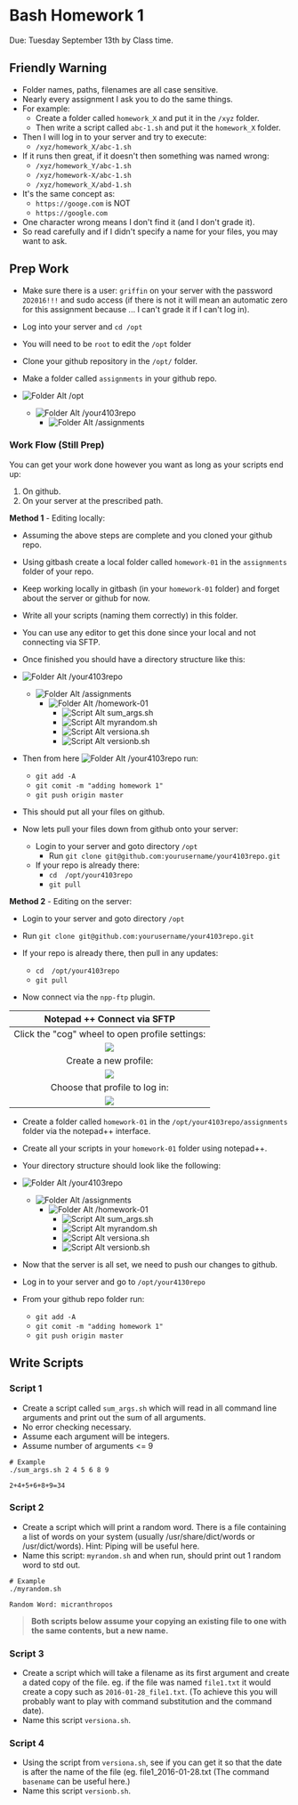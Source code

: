 # Bash Homework 1
Due: Tuesday September 13th by Class time.

## Friendly Warning

- Folder names, paths, filenames are all case sensitive. 
- Nearly every assignment I ask you to do the same things. 
- For example: 
    - Create a folder called `homework_X` and put it in the `/xyz` folder.
    - Then write a script called `abc-1.sh` and put it the `homework_X` folder.
- Then I will log in to your server and try to execute:
    - `/xyz/homework_X/abc-1.sh`
- If it runs then great, if it doesn't then something was named wrong:
    - `/xyz/homework_Y/abc-1.sh`
    - `/xyz/homework-X/abc-1.sh`
    - `/xyz/homework_X/abd-1.sh`
- It's the same concept as:
    - `https://googe.com` is NOT
    - `https://google.com` 
- One character wrong means I don't find it (and I don't grade it). 
- So read carefully and if I didn't specify a name for your files, you may want to ask. 

## Prep Work

- Make sure there is a user: `griffin` on your server with the password `2D2016!!!` and sudo access (if there is not it will mean an automatic zero for this assignment because ... I can't grade it if I can't log in).
- Log into your server and `cd /opt` 
- You will need to be `root` to edit the `/opt` folder
- Clone your github repository in the `/opt/` folder. 
- Make a folder called `assignments` in your github repo.

- ![][folder] /opt
    - ![][folder] /your4103repo
        - ![][folder] /assignments

### Work Flow (Still Prep)

You can get your work done however you want as long as your scripts end up:

1. On github.
2. On your server at the prescribed path. 

**Method 1** - Editing locally:

- Assuming the above steps are complete and you cloned your github repo.
- Using gitbash create a local folder called `homework-01` in the `assignments` folder of your repo.
- Keep working locally in gitbash (in your `homework-01` folder) and forget about the server or github for now.
- Write all your scripts (naming them correctly) in this folder.
- You can use any editor to get this done since your local and not connecting via SFTP.
- Once finished you should have a directory structure like this:

- ![][folder] /your4103repo
    - ![][folder] /assignments
        - ![][folder] /homework-01 
            - ![][script] sum_args.sh
            - ![][script] myrandom.sh
            - ![][script] versiona.sh
            - ![][script] versionb.sh

- Then from here ![][folder] /your4103repo run:
    - `git add -A`
    - `git comit -m "adding homework 1"`
    - `git push origin master`
- This should put all your files on github.

- Now lets pull your files down from github onto your server:
    - Login to your server and goto directory `/opt`
        - Run `git clone git@github.com:yourusername/your4103repo.git`
    - If your repo is already there:
        - `cd  /opt/your4103repo`
        - `git pull`

**Method 2** - Editing on the server:

- Login to your server and goto directory `/opt`
- Run `git clone git@github.com:yourusername/your4103repo.git`
- If your repo is already there, then pull in any updates:
    - `cd  /opt/your4103repo`
    - `git pull`

- Now connect via the `npp-ftp` plugin.

| Notepad ++ Connect via SFTP|
|:----------------:|
| Click the "cog" wheel to open profile settings: |
| ![](https://d3vv6lp55qjaqc.cloudfront.net/items/183u17421b3s3u012p3Z/npp1.png?X-CloudApp-Visitor-Id=1094421) |
| Create a new profile: |
| ![](https://d3vv6lp55qjaqc.cloudfront.net/items/1a2s0w1s2i0M3a1d1T3h/npp2.png?X-CloudApp-Visitor-Id=1094421) |
| Choose that profile to log in: |
| ![](https://d3vv6lp55qjaqc.cloudfront.net/items/422h3Q0X093r1w473Z2c/npp3.png?X-CloudApp-Visitor-Id=1094421) |

- Create a folder called `homework-01` in the `/opt/your4103repo/assignments` folder via the notepad++ interface.
- Create all your scripts in your `homework-01` folder using notepad++.
- Your directory structure should look like the following:

- ![][folder] /your4103repo
    - ![][folder] /assignments
        - ![][folder] /homework-01 
            - ![][script] sum_args.sh
            - ![][script] myrandom.sh
            - ![][script] versiona.sh
            - ![][script] versionb.sh
            
- Now that the server is all set, we need to push our changes to github.
- Log in to your server and go to `/opt/your4130repo`
- From your github repo folder run:
    - `git add -A`
    - `git comit -m "adding homework 1"`
    - `git push origin master`

## Write Scripts 

### Script 1

- Create a script called `sum_args.sh` which will read in all command line arguments and print out the sum of all arguments.
- No error checking necessary.
- Assume each argument will be integers.
- Assume number of arguments <= 9

```
# Example 
./sum_args.sh 2 4 5 6 8 9

2+4+5+6+8+9=34
```

### Script 2

- Create a script which will print a random word. There is a file containing a list of words on your system (usually /usr/share/dict/words or /usr/dict/words). Hint: Piping will be useful here.
- Name this script: `myrandom.sh` and when run, should print out 1 random word to std out.
```
# Example 
./myrandom.sh 

Random Word: micranthropos
```


>**Both scripts below assume your copying an existing file to one with the same contents, but a new name.**

### Script 3 


- Create a script which will take a filename as its first argument and create a dated copy of the file. eg. if the file was named `file1.txt` it would create a copy such as `2016-01-28_file1.txt`. (To achieve this you will probably want to play with command substitution and the command date).
- Name this script `versiona.sh`.

### Script 4

- Using the script from `versiona.sh`, see if you can get it so that the date is after the name of the file (eg. file1_2016-01-28.txt (The command `basename` can be useful here.)
- Name this script `versionb.sh`. 

[folder]: https://d3vv6lp55qjaqc.cloudfront.net/items/3W1y1J0U2W2A2N3P2D1V/folder.gif?X-CloudApp-Visitor-Id=1094421 "Folder Alt"
[script]: https://d3vv6lp55qjaqc.cloudfront.net/items/2F2A3E2T2b061P2a1v3P/script.gif?X-CloudApp-Visitor-Id=1094421 "Script Alt"
[text]: https://d3vv6lp55qjaqc.cloudfront.net/items/0h1U2s1B040P141F0R0u/text.gif?X-CloudApp-Visitor-Id=1094421 "text alt"
[python]: https://d3vv6lp55qjaqc.cloudfront.net/items/092A1b1N3w16020g3e3S/py.gif?X-CloudApp-Visitor-Id=1094421 "python alt"

